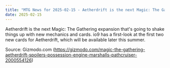 ```yaml
---
title: "MTG News for 2025-02-15 - Aetherdrift is the next Magic: The Gathering expan..."
date: 2025-02-15
---
```


Aetherdrift is the next Magic: The Gathering expansion that's going to shake things up with new mechanics and cards. io9 has a first-look at the first two new cards for Aetherdrift, which will be available later this summer.

Source: Gizmodo.com (https://gizmodo.com/magic-the-gathering-aetherdrift-spoilers-possession-engine-marshalls-pathcruiser-2000554126)
